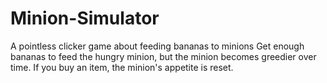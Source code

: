 # Minion-Simulator
A pointless clicker game about feeding bananas to minions
Get enough bananas to feed the hungry minion, but the minion becomes greedier over time.
If you buy an item, the minion's appetite is reset.
